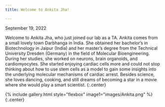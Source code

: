 ```yaml
---
title: Welcome to Ankita Jha!

---
```


September 19, 2022
 

Welcome to Ankita Jha, who just joined our lab as a TA. Ankita comes from a small lovely town Darbhanga in India. She obtained her bachelor’s in Biotechnology in Jaipur (India) and her master’s degree from the Technical University Dresden (Germany) in the field of Molecular Bioengineering. During her studies, she worked on neurons, brain organoids, and cardiomyocytes. She started enjoying cardiac cells more and could not stop thinking about how to use stem cells as a model to gain some insights into the underlying molecular mechanisms of cardiac arrest. Besides science, she loves dancing, cooking, and still dreams of becoming a star in a movie where she would play a smart scientist.
{:.center}

{% include gallery.html style="flexbox" image1="images/Ankita.png" %} {:.center}
